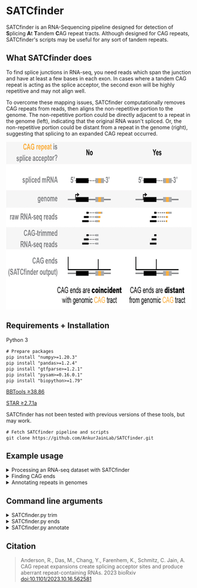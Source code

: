 # SATCfinder
SATCfinder is an RNA-Sequencing pipeline designed for detection of **S**plicing **A**t **T**andem **C**AG repeat tracts. 
Although designed for CAG repeats, SATCfinder's scripts may be useful for any sort of tandem repeats. 

## What SATCfinder does
To find splice junctions in RNA-seq, you need reads which span the junction and have at least a few bases in each exon. 
In cases where a tandem CAG repeat is acting as the splice acceptor, the second exon will be highly repetitive and may 
not align well.

To overcome these mapping issues, SATCfinder computationally removes CAG repeats from reads, then aligns the non-repetitive portion to
the genome. The non-repetitive portion could be directly adjacent to a repeat in the genome (left), indicating that the
original RNA wasn't spliced. Or, the non-repetitive portion could be distant from a repeat in the genome (right),
 suggesting that splicing to an expanded CAG repeat occurred.

<img src="SATCfinder_conceptual.png" height="456" width="800">
 
## Requirements + Installation
Python 3
```
# Prepare packages
pip install "numpy>=1.20.3"
pip install "pandas>=1.2.4"
pip install "gtfparse>=1.2.1"
pip install "pysam>=0.16.0.1"
pip install "biopython>=1.79"
```

[BBTools ≥38.86](https://sourceforge.net/projects/bbmap/)

[STAR ≥2.7.1a](https://github.com/alexdobin/STAR)

SATCfinder has not been tested with previous versions of these tools, but may work.
```
# Fetch SATCfinder pipeline and scripts
git clone https://github.com/AnkurJainLab/SATCfinder.git
```

## Example usage
<details>
<summary>Processing an RNA-seq dataset with SATCfinder</summary>
The SATCfinder pipeline (SATCfinder.sh) takes raw FASTQ reads, trims repeats, removes adapters, and outputs an
aligned BAM file. A sample HEK293 dataset is provided to test that the pipeline is working properly on your system.

To begin, edit SATCfinder.sh to define variables (such as the raw inputs files and name for output files) and 
paths (e.g. for your installation of bbtools and STAR genome directory).

For the example dataset:
```
# Run SATCfinder.sh.
./SATCfinder.sh

# Check read selection by bbduk:
zcat HEK-test_bbduk_cutadapt_1.fastq.gz | wc -l
# Expected: 7760 lines = 1940 reads per mate

# Check read trimming:
zcat HEK-test.sam.gz | wc -l
#Expected: 3462 lines (mate pairs+headers)

# How many trimmed reads were mapped?
samtools view HEK-test_selected.bam -c
# Expected: 2081 lines (single repeat-trimmed mates)
```
</details>

<details>
<summary>Finding CAG ends</summary>
After trimming and alignment, we can find the CAG ends.

Example IGV output for the sample dataset, looking at gene _NONO_ (chrX:71296782-71297103), which has a small
CAG repeat. 

<img src="SATCfinder_output_IGV.png" height="202" width="620">

To find CAG ends for this region:
```
./SATCfinder.py ends 
--inBAM HEK-test_selected.bam 
--outTSV HEK-test_selected_NONO_chrX:71296782-71297103.tsv 
--region chrX:71296782-71297103 
--strand +
```
Examining the output TSV, we find 13 CAG ends at the repeat:

<img src="SATCfinder_read_ends_count.png" height="270" width="212">

If these CAG ends were reflective of splicing, we'd expect:
1. The CAG ends map far from the repeat tract (human introns are typically >50 bp).
2. The CAG ends align at an upstream site which resembles a 5' splice site. After trimming, we expect the
CAG ends to align with at the last base of the exon, or at the "G" of the 'G|GT" in the sequence logo. Minor
variations in CAG end position (typically a multiple of 3 bases) can be seen if the exon terminates in a CAG
or the repeat has interruptions.

<img src="SATCfinder_5ss_motif.png" height="187" width="279">
</details>



<details>
<summary>Annotating repeats in genomes</summary>

During development of SATCfinder, it was useful to have a strand-aware list of genes with repeats annotated by feature 
level (gene, exon, intron). The SATCfinder annotate script finds all features in the provided genome and 
assigns repeats to them. For example, to annotate features with 3 or more CAG repeats (but *not* CTG repeats) 
in the human genome:

```
./SATCfinder.py annotate
--inFASTAfile hg38.fa
--inGTFfile Homo_sapiens.GRCh38.93.canonical.gtf
--outFile CAG_repeats.gz
--minRepeats 3
--repeatSequence CAG
```

The output of this script is a table with columns:
```
chr: chromosome
name: name or ID of gene in GTF
id: index
type: feature type (gene, exon, intron, intergene, ...)
featureStart: left-most base of feature
featureEnd: right-most base of feature
strand: +/-
repeatStart: left-most base of repeat, regardless of strand. Note that repeatEnd is not defined
             but can be calculated as repeatStart+(repeatLength*len(repeatMotif))
repeatLength: number of uninterrupted repeats
featureNumber: exon or intron number, depending on feature type
transcript: transcript ID 
```

**Note:** the annotation file contains at least one entry for every feature but may contain more. At minimum,
every feature is included without repeat annotations, to allow comparison of features with and without 
repeats. Also, every feature with more than one repeat is duplicated, because a single feature may have 
multiple repeat tracts.

</details>


## Command line arguments
<details>
<summary>SATCfinder.py trim</summary>

```
usage: SATCfinder.py trim [-h] --inFASTQ1 x [--inFASTQ2 x] --outSAM x [--note x] --minRepeats x [--UMIlength x] [--minTrimmedLength x]
                       --repeatSequence x [--outLog x] [--keepAllReads]
                   
  --inFASTQ1 x          Path to input read1 fastq file (gzipped)
  --inFASTQ2 x          (optional) Path to input read2 fastq file (gzipped)
  --outSAM x            Path to output SAM file (gzipped)
  --note x              (optional) Note (e.g. dataset ID) to save in read tags. Will be saved with every read, soshould be short and
                        only contain alphanumeric characters.
  --minRepeats x        Minimum # of repeats to strip from reads
  --UMIlength x         Length of UMI (barcode) present, assumed to be first bases in read1
  --minTrimmedLength x  Minimum length of read after trimming needed to output
  --repeatSequence x    Forward repeat to strip from reads. Reverse complement is also searched. Degenerate IUPAC bases [RYSWKMBDHVN]
                        are accepted.
  --outLog x            (optional) Path to save trimming log file
  --keepAllReads        (flag) If present, output all reads to SAM file,even those without repeats.
```
</details>

<details>
<summary>SATCfinder.py ends</summary>

```
usage: SATCfinder.py ends [-h] --inBAM x --outTSV x --region x --strand x [--minRepeats x] [--ignoreSecondary] [--ignoreMultimapping]

  --inBAM x             Input BAM file to search for trimmed ends. The BAM file should have been processed by SATCfinder (e.g. it
                        should have SAM attributes tL/aL to indicate the number of repeatstrimmed), and must be indexed.
  --outTSV x            Output TSV file.
  --region x            Chromosome region to process, for example: chr4:3073876-3075876
  --strand x            Strand of target region
  --minRepeats x        Minimum # of repeats required to output. Default 3
  --ignoreSecondary     If present, ignore secondary alignments of multimapping reads, but include primary alignments.
  --ignoreMultimapping  If present, ignore all multimapping reads.
```
</details>


<details>
<summary>SATCfinder.py annotate</summary>

```
usage: SATCfinder.py annotate [-h] --inFASTAfile x --inGTFfile x --outFile x --minRepeats x --repeatSequence x

  --inFASTAfile x     Path to genome FASTA file
  --inGTFfile x       Path to genome annotation file (GTF format)
  --outFile x         File path to save output dataframe
  --minRepeats x      Minimum # of times sequence must be repeated without interruption
  --repeatSequence x  Forward repeat to find in genome. Reverse complement is also searched. Degenerate IUPAC bases [RYSWKMBDHVN] are
                      accepted but may significantly increase runtime
```
</details>



## Citation
> Anderson, R., Das, M., Chang, Y., Farenhem, K., Schmitz, C. Jain, A.
> CAG repeat expansions create splicing acceptor sites and produce aberrant repeat-containing RNAs. 
> 2023 bioRxiv [doi:10.1101/2023.10.16.562581](https://doi.org/10.1101/2023.10.16.562581)
